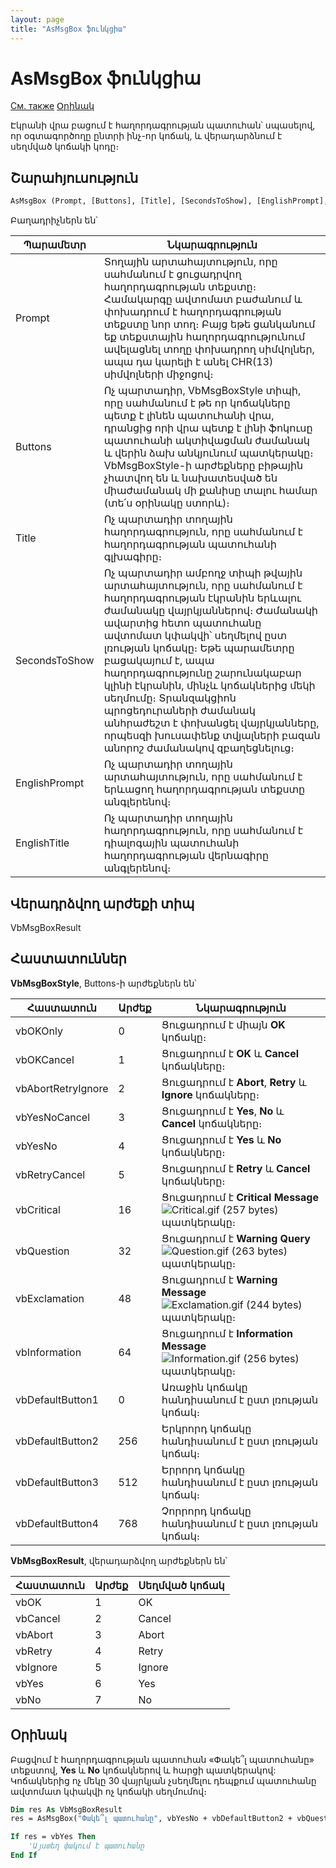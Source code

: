 ```yaml
---
layout: page
title: "AsMsgBox ֆունկցիա"
---
```



# AsMsgBox ֆունկցիա

[См. также](../../../functions.html) [Օրինակ](#Օրինակ)

Էկրանի վրա բացում է հաղորդագրության պատուհան՝ սպասելով, որ օգտագործողը ընտրի ինչ-որ կոճակ, և վերադարձնում է սեղմված կոճակի կոդը։


## Շարահյուսություն

``` vb
AsMsgBox (Prompt, [Buttons], [Title], [SecondsToShow], [EnglishPrompt], [EnglishTitle])
```

Բաղադրիչներն են՝
    
| Պարամետր | Նկարագրություն |
|--|--|
| Prompt | Տողային արտահայտություն, որը սահմանում է ցուցադրվող հաղորդագրության տեքստը։ Համակարգը ավտոմատ բաժանում և փոխադրում է հաղորդագրության տեքստը նոր տող։ Բայց եթե ցանկանում եք տեքստային հաղորդագրությունում ավելացնել տողը փոխադրող սիմվոլներ, ապա դա կարելի է անել CHR(13) սիմվոլների միջոցով։ |
| Buttons | Ոչ պարտադիր, VbMsgBoxStyle տիպի, որը սահմանում է թե որ կոճակները պետք է լինեն պատուհանի վրա, դրանցից որի վրա պետք է լինի ֆոկուսը պատուհանի ակտիվացման ժամանակ և վերին ձախ անկյունում պատկերակը։ VbMsgBoxStyle-ի արժեքները բիթային չհատվող են և նախատեսված են միաժամանակ մի քանիսը տալու համար (տե՛ս օրինակը ստորև)։ |
| Title | Ոչ պարտադիր տողային հաղորդագրություն, որը սահմանում է հաղորդագրության պատուհանի գլխագիրը։ |
| SecondsToShow | Ոչ պարտադիր ամբողջ տիպի թվային արտահայտություն, որը սահմանում է հաղորդագրության էկրանին երևալու ժամանակը վայրկյաններով։ Ժամանակի ավարտից հետո պատուհանը ավտոմատ կփակվի՝ սեղմելով ըստ լռության կոճակը։ Եթե պարամետրը բացակայում է, ապա հաղորդագրությունը շարունակաբար կլինի էկրանին, մինչև կոճակներից մեկի սեղմումը։ Տրանզակցիոն պրոցեդուրաների ժամանակ անհրաժեշտ է փոխանցել վայրկյանները, որպեսզի խուսափենք տվյալների բազան անորոշ ժամանակով զբաղեցնելուց։ |
| EnglishPrompt | Ոչ պարտադիր տողային արտահայտություն, որը սահմանում է երևացող հաղորդագրության տեքստը անգլերենով։ |
| EnglishTitle | Ոչ պարտադիր տողային հաղորդագրություն, որը սահմանում է դիալոգային պատուհանի հաղորդագրության վերնագիրը անգլերենով։ |

## Վերադրձվող արժեքի տիպ
VbMsgBoxResult

## Հաստատուններ

**VbMsgBoxStyle**, Buttons-ի արժեքներն են՝ 

| Հաստատուն | Արժեք | Նկարագրություն |
|--|--|--|
| vbOKOnly | 0 | Ցուցադրում է միայն **OK** կոճակը։ |
| vbOKCancel | 1 | Ցուցադրում է **OK** և **Cancel** կոճակները։ |
| vbAbortRetryIgnore | 2 | Ցուցադրում է **Abort**, **Retry** և **Ignore** կոճակները։ |
| vbYesNoCancel | 3 | Ցուցադրում է **Yes**, **No** և **Cancel** կոճակները։ |
| vbYesNo | 4 | Ցուցադրում է **Yes** և **No** կոճակները։ |
| vbRetryCancel | 5 | Ցուցադրում է **Retry** և **Cancel** կոճակները։ |
| vbCritical | 16 | Ցուցադրում է **Critical Message** <img src="../../../../../IMAGES/CRITICAL.GIF" alt="Critical.gif (257 bytes)" /> պատկերակը։ |
| vbQuestion | 32 | Ցուցադրում է **Warning Query** <img src="../../../../../IMAGES/QUESTION.GIF" alt="Question.gif (263 bytes)" /> պատկերակը։ |
| vbExclamation | 48 | Ցուցադրում է **Warning Message** <img src="../../../../../IMAGES/Exclamation.gif" alt="Exclamation.gif (244 bytes)" /> պատկերակը։ |
| vbInformation | 64 | Ցուցադրում է **Information Message** <img src="../../../../../IMAGES/Information.gif" alt="Information.gif (256 bytes)" /> պատկերակը։ |
| vbDefaultButton1 | 0 | Առաջին կոճակը հանդիսանում է ըստ լռության կոճակ։ |
| vbDefaultButton2 | 256 | Երկրորդ կոճակը հանդիսանում է ըստ լռության կոճակ։ |
| vbDefaultButton3 | 512 | Երրորդ կոճակը հանդիսանում է ըստ լռության կոճակ։ |
| vbDefaultButton4 | 768 | Չորրորդ կոճակը հանդիսանում է ըստ լռության կոճակ։ |


**VbMsgBoxResult**, վերադարձվող արժեքներն են՝

| Հաստատուն | Արժեք | Սեղմված կոճակ |
|--|--|--|
| vbOK | 1 | OK |
| vbCancel | 2 | Cancel |
| vbAbort | 3 | Abort |
| vbRetry | 4 | Retry |
| vbIgnore | 5 | Ignore |
| vbYes | 6 | Yes |
| vbNo | 7 | No |


## Օրինակ
Բացվում է հաղորդագրության պատուհան «Փակե՞լ պատուհանը» տեքստով, **Yes** և **No** կոճակներով և հարցի պատկերակով: Կոճակներից ոչ մեկը 30 վայրկյան չսեղմելու դեպքում պատուհանը ավտոմատ կփակվի ոչ կոճակի սեղմումով։ 

``` vb
Dim res As VbMsgBoxResult
res = AsMsgBox("Փակե՞լ պատուհանը", vbYesNo + vbDefaultButton2 + vbQuestion,, 30)

If res = vbYes Then
    'Այստեղ փակում է պատուհանը 
End If
```